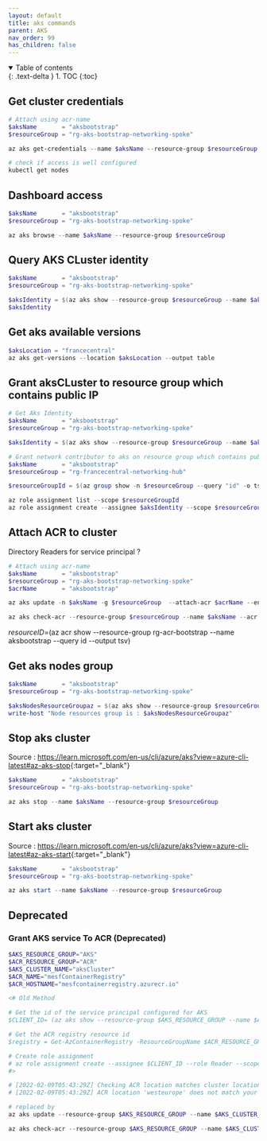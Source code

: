 ```yaml
---
layout: default
title: aks commands
parent: AKS
nav_order: 99
has_children: false
---
```


<details open markdown="block">
  <summary>
    Table of contents
  </summary>
  {: .text-delta }
1. TOC
{:toc}
</details>

## Get cluster credentials

``` powershell
# Attach using acr-name
$aksName       = "aksbootstrap"
$resourceGroup = "rg-aks-bootstrap-networking-spoke"

az aks get-credentials --name $aksName --resource-group $resourceGroup --overwrite-existing 

# check if access is well configured
kubectl get nodes

```

## Dashboard access

``` powershell
$aksName       = "aksbootstrap"
$resourceGroup = "rg-aks-bootstrap-networking-spoke"

az aks browse --name $aksName --resource-group $resourceGroup
```

## Query AKS CLuster identity

``` powershell
$aksName       = "aksbootstrap"
$resourceGroup = "rg-aks-bootstrap-networking-spoke"

$aksIdentity = $(az aks show --resource-group $resourceGroup --name $aksName --query "identity.principalId" -o tsv)
$aksIdentity

```

## Get aks available versions

``` powershell
$aksLocation = "francecentral"
az aks get-versions --location $aksLocation --output table
```

## Grant aksCLuster to resource group which contains public IP

``` powershell
# Get Aks Identity
$aksName       = "aksbootstrap"
$resourceGroup = "rg-aks-bootstrap-networking-spoke"

$aksIdentity = $(az aks show --resource-group $resourceGroup --name $aksName --query "identity.principalId" -o tsv)

# Grant network contributor to aks on resource group which contains public ip
$aksName       = "aksbootstrap"
$resourceGroup = "rg-francecentral-networking-hub"

$resourceGroupId = $(az group show -n $resourceGroup --query "id" -o tsv)

az role assignment list --scope $resourceGroupId
az role assignment create --assignee $aksIdentity --scope $resourceGroupId --role "Network Contributor"
```

## Attach ACR to cluster

Directory Readers for service principal ?

``` powershell
# Attach using acr-name
$aksName       = "aksbootstrap"
$resourceGroup = "rg-aks-bootstrap-networking-spoke"
$acrName       = "aksbootstrap"

az aks update -n $aksName -g $resourceGroup  --attach-acr $acrName --enable-managed-identity

az aks check-acr --resource-group $resourceGroup --name $aksName --acr $acrName
```

 $resourceID=$(az acr show --resource-group rg-acr-bootstrap --name aksbootstrap --query id --output tsv) 


## Get aks nodes group

``` powershell
$aksName       = "aksbootstrap"
$resourceGroup = "rg-aks-bootstrap-networking-spoke"

$aksNodesResourceGroupaz = $(az aks show --resource-group $resourceGroup --name $aksName --query nodeResourceGroup -o tsv)
write-host "Node resources group is : $aksNodesResourceGroupaz"

```

## Stop aks cluster

Source : <https://learn.microsoft.com/en-us/cli/azure/aks?view=azure-cli-latest#az-aks-stop>{:target="_blank"}

``` powershell
$aksName       = "aksbootstrap"
$resourceGroup = "rg-aks-bootstrap-networking-spoke"

az aks stop --name $aksName --resource-group $resourceGroup

```

## Start aks cluster

Source : <https://learn.microsoft.com/en-us/cli/azure/aks?view=azure-cli-latest#az-aks-start>{:target="_blank"}

``` powershell
$aksName       = "aksbootstrap"
$resourceGroup = "rg-aks-bootstrap-networking-spoke"

az aks start --name $aksName --resource-group $resourceGroup

```


## Deprecated

### Grant AKS service To ACR (Deprecated)

``` powershell
$AKS_RESOURCE_GROUP="AKS"
$ACR_RESOURCE_GROUP="ACR"
$AKS_CLUSTER_NAME="aksCluster"
$ACR_NAME="mesfContainerRegistry"
$ACR_HOSTNAME="mesfcontainerregistry.azurecr.io"

<# Old Method

# Get the id of the service principal configured for AKS
$CLIENT_ID= (az aks show --resource-group $AKS_RESOURCE_GROUP --name $AKS_CLUSTER_NAME --query "servicePrincipalProfile.clientId" --output tsv)

# Get the ACR registry resource id
$registry = Get-AzContainerRegistry -ResourceGroupName $ACR_RESOURCE_GROUP -name $ACR_NAME ##ACR_ID=$(az acr show --name $ACR_NAME --resource-group $ACR_RESOURCE_GROUP --query "id" --output tsv)

# Create role assignment
# az role assignment create --assignee $CLIENT_ID --role Reader --scope $registry.Id
#>

# [2022-02-09T05:43:29Z] Checking ACR location matches cluster location: FAILED
# [2022-02-09T05:43:29Z] ACR location 'westeurope' does not match your cluster location 'francecentral'. This may result in slow image pulls and extra cost.

# replaced by
az aks update --resource-group $AKS_RESOURCE_GROUP --name $AKS_CLUSTER_NAME --attach-acr $ACR_NAME

az aks check-acr --resource-group $AKS_RESOURCE_GROUP --name $AKS_CLUSTER_NAME --acr $ACR_HOSTNAME

```
